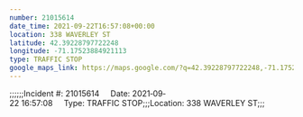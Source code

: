 ```yaml
---
number: 21015614
date_time: 2021-09-22T16:57:08+00:00
location: 338 WAVERLEY ST
latitude: 42.39228797722248
longitude: -71.17523884921113
type: TRAFFIC STOP
google_maps_link: https://maps.google.com/?q=42.39228797722248,-71.17523884921113
---
```


;;;;;;Incident #: 21015614     Date: 2021‐09‐22 16:57:08     Type: TRAFFIC STOP;;;Location: 338 WAVERLEY ST;;;

